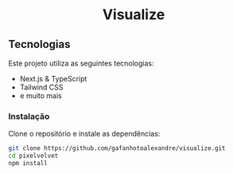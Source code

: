 <h1 align="center">Visualize</h1>

## Tecnologias
Este projeto utiliza as seguintes tecnologias:

- Next.js & TypeScript
- Tailwind CSS
- e muito mais

### Instalação
Clone o repositório e instale as dependências:

```bash
git clone https://github.com/gafanhotoalexandre/visualize.git
cd pixelvelvet
npm install
```